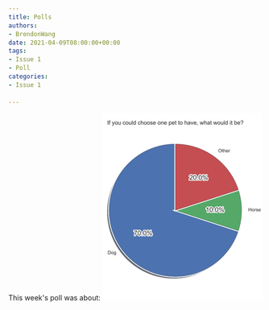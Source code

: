 ```yaml
---
title: Polls
authors:
- BrendonWang
date: 2021-04-09T08:00:00+00:00
tags:
- Issue 1
- Poll
categories:
- Issue 1

---
```

This week's poll was about:
![img.png](img.png)